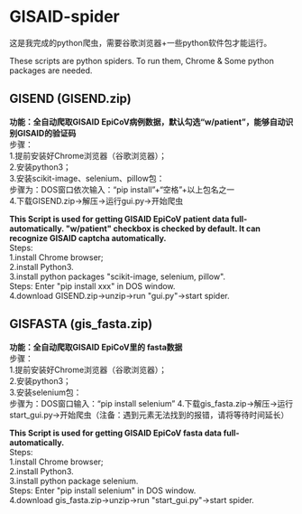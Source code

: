 # GISAID-spider
这是我完成的python爬虫，需要谷歌浏览器+一些python软件包才能运行。  
  
These scripts are python spiders. To run them, Chrome & Some python packages are needed.  

## GISEND (GISEND.zip)
**功能：全自动爬取GISAID EpiCoV病例数据，默认勾选“w/patient”，能够自动识别GISAID的验证码**  
步骤：  
1.提前安装好Chrome浏览器（谷歌浏览器）；  
2.安装python3；  
3.安装scikit-image、selenium、pillow包：  
步骤为：DOS窗口依次输入：“pip install”+“空格”+以上包名之一  
4.下载GISEND.zip->解压->运行gui.py->开始爬虫  
  
**This Script is used for getting GISAID EpiCoV patient data full-automatically. "w/patient" checkbox is checked by default. It can recognize GISAID captcha automatically.**  
Steps:   
1.install Chrome browser;  
2.install Python3.  
3.install python packages "scikit-image, selenium, pillow".  
Steps: Enter "pip install xxx" in DOS window.  
4.download GISEND.zip->unzip->run "gui.py"->start spider.  

## GISFASTA (gis_fasta.zip)
**功能：全自动爬取GISAID EpiCoV里的 fasta数据**  
步骤：  
1.提前安装好Chrome浏览器（谷歌浏览器）；  
2.安装python3；  
3.安装selenium包：  
步骤为：DOS窗口输入：“pip install selenium” 
4.下载gis_fasta.zip->解压->运行start_gui.py->开始爬虫（注备：遇到元素无法找到的报错，请将等待时间延长）  
  
**This Script is used for getting GISAID EpiCoV fasta data full-automatically.**  
Steps:   
1.install Chrome browser;  
2.install Python3.  
3.install python package selenium.  
Steps: Enter "pip install selenium" in DOS window.  
4.download gis_fasta.zip->unzip->run "start_gui.py"->start spider.  
